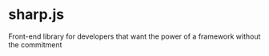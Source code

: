 # sharp.js
Front-end library for developers that want the power of a framework without the commitment
